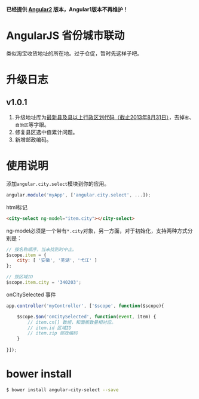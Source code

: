 **已经提供 [Angular2](https://github.com/cipchk/ngx-address) 版本，Angular1版本不再维护！**



AngularJS 省份城市联动
=================

类似淘宝收货地址的所在地。过于仓促，暂时先这样子吧。

升级日志
=================
## v1.0.1 

1. 升级地址库为<a href="http://www.stats.gov.cn/tjsj/tjbz/xzqhdm/201401/t20140116_501070.html" target="_blank">最新县及县以上行政区划代码（截止2013年8月31日）</a>，去掉`省`、`自治区`等字眼。
2. 修复县区选中值累计问题。
3. 新增邮政编码。


使用说明
=================

添加`angular.city.select`模块到你的应用。

```javascript
angular.module('myApp', ['angular.city.select', ...]);
```

html标记
```html
<city-select ng-model="item.city"></city-select>
```

ng-model必须是一个带有`*.city`对象，另一方面，对于初始化，支持两种方式分别是：

```javascript
// 按名称顺序，当未找到时中止。
$scope.item = {
    city: [ '安徽', '芜湖', '弋江' ]
};

// 按区域ID
$scope.item.city = '340203';
```

onCitySelected 事件

```javascript
app.controller('myController', ['$scope', function($scope){

	$scope.$on('onCitySelected', function(event, item) {
        // item.cn[] 数组，和面板数量相对应。
        // item.id 区域ID
        // item.zip 邮政编码
	}
	
}]);
```

bower install
=================

```bash
$ bower install angular-city-select --save
```
